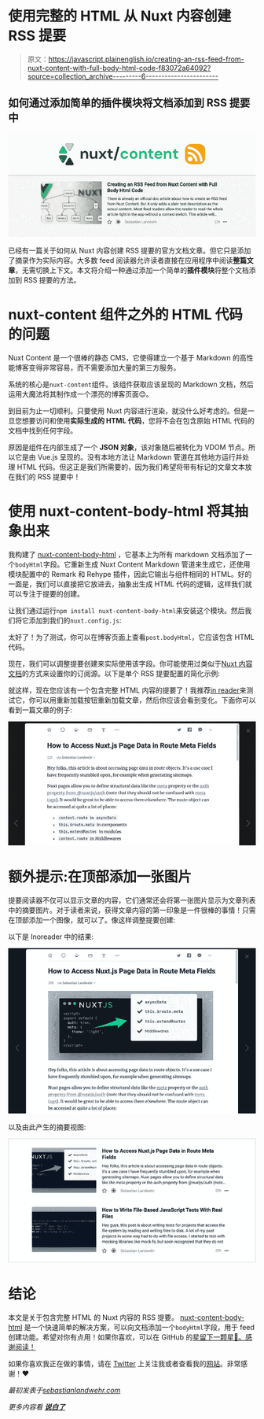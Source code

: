 # 使用完整的 HTML 从 Nuxt 内容创建 RSS 提要

> 原文：<https://javascript.plainenglish.io/creating-an-rss-feed-from-nuxt-content-with-full-body-html-code-f83072a64092?source=collection_archive---------6----------------------->

## 如何通过添加简单的**插件模块**将文档添加到 RSS 提要中

![](img/e51adc00be8f347e8abb746d22c6cef9.png)

已经有一篇关于如何从 Nuxt 内容创建 RSS 提要的官方文档文章。但它只是添加了摘录作为实际内容。大多数 feed 阅读器允许读者直接在应用程序中阅读**整篇文章**，无需切换上下文。本文将介绍一种通过添加一个简单的**插件模块**将整个文档添加到 RSS 提要的方法。

# nuxt-content 组件之外的 HTML 代码的问题

Nuxt Content 是一个很棒的静态 CMS，它使得建立一个基于 Markdown 的高性能博客变得非常容易，而不需要添加大量的第三方服务。

系统的核心是`nuxt-content`组件。该组件获取应该呈现的 Markdown 文档，然后运用大魔法将其制作成一个漂亮的博客页面😊。

到目前为止一切顺利。只要使用 Nuxt 内容进行渲染，就没什么好考虑的。但是一旦您想要访问和使用**实际生成的 HTML 代码**，您将不会在包含原始 HTML 代码的文档中找到任何字段。

原因是组件在内部生成了一个 **JSON 对象**，该对象随后被转化为 VDOM 节点。所以它是由 Vue.js 呈现的。没有本地方法让 Markdown 管道在其他地方运行并处理 HTML 代码。但这正是我们所需要的，因为我们希望将带有标记的文章文本放在我们的 RSS 提要中！

# 使用 nuxt-content-body-html 将其抽象出来

我构建了 [nuxt-content-body-html](https://github.com/dword-design/nuxt-content-body-html) ，它基本上为所有 markdown 文档添加了一个`bodyHtml`字段。它重新生成 Nuxt Content Markdown 管道来生成它，还使用模块配置中的 Remark 和 Rehype 插件，因此它输出与组件相同的 HTML。好的一面是，我们可以直接把它放进去，抽象出生成 HTML 代码的逻辑，这样我们就可以专注于提要的创建。

让我们通过运行`npm install nuxt-content-body-html`来安装这个模块。然后我们将它添加到我们的`nuxt.config.js`:

太好了！为了测试，你可以在博客页面上查看`post.bodyHtml`，它应该包含 HTML 代码。

现在，我们可以调整提要创建来实际使用该字段。你可能使用过类似于[Nuxt 内容文档](https://content.nuxtjs.org/integrations/#nuxtjsfeed)的方式来设置你的订阅源。以下是单个 RSS 提要配置的简化示例:

就这样，现在您应该有一个包含完整 HTML 内容的提要了！我推荐[in reader](https://inoreader.com)来测试它，你可以用重新加载按钮重新加载文章，然后你应该会看到变化。下面你可以看到一篇文章的例子:

![](img/b26fc520739581cd84129bfdbf10ad80.png)

# 额外提示:在顶部添加一张图片

提要阅读器不仅可以显示文章的内容，它们通常还会将第一张图片显示为文章列表中的摘要图片。对于读者来说，获得文章内容的第一印象是一件很棒的事情！只需在顶部添加一个图像，就可以了。像这样调整提要创建:

以下是 Inoreader 中的结果:

![](img/f110f2ef307d7effd3a6d28e4851d9a1.png)

以及由此产生的摘要视图:

![](img/15f9d9a116e27f97788ac1675f70adcd.png)

# 结论

本文是关于包含完整 HTML 的 Nuxt 内容的 RSS 提要。 [nuxt-content-body-html](https://github.com/dword-design/nuxt-content-body-html) 是一个快速简单的解决方案，可以向文档添加一个`bodyHtml`字段，用于 feed 创建功能。希望对你有点用！如果你喜欢，可以在 GitHub 的[星留下一颗星🌟。感谢阅读！](https://github.com/dword-design/nuxt-content-body-html)

如果你喜欢我正在做的事情，请在 [Twitter](https://twitter.com/seblandwehr) 上关注我或者查看我的[网站](https://sebastianlandwehr.com)。非常感谢！❤️

*最初发表于*[*sebastianlandwehr.com*](https://sebastianlandwehr.com/blog/creating-an-rss-feed-from-nuxt-content-with-full-body-html-code)

*更多内容看* [***说白了***](http://plainenglish.io)